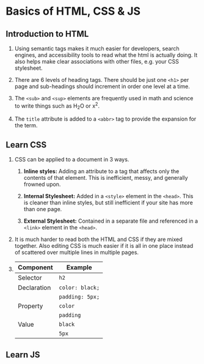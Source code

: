 # Basics of HTML, CSS & JS

## Introduction to HTML

1. Using semantic tags makes it much easier for developers, search engines, and accessibility tools to read what the html is actually doing. It also helps make clear associations with other files, e.g. your CSS stylesheet.

2. There are 6 levels of heading tags. There should be just one `<h1>` per page and sub-headings should increment in order one level at a time.

3. The `<sub>` and `<sup>` elements are frequently used in math and science to write things such as H<sub>2</sub>O or x<sup>2</sup>.

4. The `title` attribute is added to a `<abbr>` tag to provide the expansion for the term.

## Learn CSS

1. CSS can be applied to a document in 3 ways.

    1. **Inline styles:** Adding an attribute to a tag that affects only the contents of that element. This is inefficient, messy, and generally frowned upon.

    2. **Internal Stylesheet:** Added in a `<style>` element in the `<head>`. This is cleaner than inline styles, but still inefficient if your site has more than one page.

    3. **External Stylesheet:** Contained in a separate file and referenced in a `<link>` element in the `<head>`.

2. It is much harder to read both the HTML and CSS if they are mixed together. Also editing CSS is much easier if it is all in one place instead of scattered over multiple lines in multiple pages.

3. |Component|Example|
    |---|---|
    |Selector|`h2`|
    |Declaration|`color: black;`|
    ||`padding: 5px;`|
    |Property|`color`|
    ||`padding`|
    |Value|`black`|
    ||`5px`|

## Learn JS

